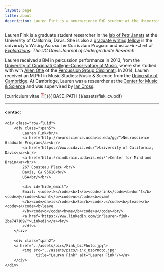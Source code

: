 ```yaml
---
layout: page
title: about
description: Lauren Fink is a neuroscience PhD student at the University of California, Davis.
---
```


Lauren Fink is a graduate student researcher in the [lab of Petr Janata](https://atonal.ucdavis.edu/) at the University of California, Davis. She is also a [graduate writing fellow](http://writing.ucdavis.edu/programs-services/writing-across-curriculum/graduate-students-and-postdoctoral) in the university's Writing Across the Curriculum Program and editor-in-chief of *[Explorations](http://explorations.ucdavis.edu/): The UC Davis Journal of Undergraduate Research.*


Lauren received a BM in percussion performance in 2013, from the [University of Cincinnati College&ndash;Conservatory of Music](https://ccm.uc.edu/), where she studied with with [Allen Otte](https://ccm.uc.edu/about/directory.html?eid=otteac&thecomp=uceprof_0) of the [Percussion Group Cincinnati](http://www.pgcinfo.com/PGC.html). In 2014, Lauren received an M.Phil in Music Studies: Music & Science from the [University of Cambridge](https://www.cam.ac.uk/). At Cambridge, Lauren was a researcher at the [Center for Music & Science](http://cms.mus.cam.ac.uk/) and was supervised by [Ian Cross](http://www.mus.cam.ac.uk/directory/ian-cross).


[curriculum vitae ![CV as pdf](icons16/pdf-icon.png)]({{ BASE_PATH }}/assets/fink_cv.pdf) 


---

<div class="container">
<h4><a name="contact"></a>contact</h4>

    <div class="row-fluid">
        <div class="span5">
            Lauren Fink<br/>
            <a href="http://neuroscience.ucdavis.edu/gg/">Neuroscience Graduate Program</a><br/>
            <a href="https://www.ucdavis.edu/">University of California, Davis</a><br/>
            <a href="http://mindbrain.ucdavis.edu/">Center for Mind and Brain</a><br/>
            267 Cousteau Place <br/>
            Davis, CA 95618<br/>
            USA<br/><br/>

            <div id="hide_email">
            Email: <code>lk</code><b>I</b><code>fink</code><b>don't</b><code>@</code><b>want</b><code>uc</code><b>spam!
            </b><code>davis</code><b>So</b><code>.</code><b>please</b><code>e</code><b>leave
            </b><code>d</code><b>me</b><code>u</code><br/>
            <a href="https://www.linkedin.com/in/lauren-fink-2ba747109/">LinkedIn</a><br/>
            </div>
        </div>

        <div class="span2">
        <a href="../assets/pics/Fink_bioPhoto.jpg">
            <img src="../assets/pics/Fink_bioPhoto.jpg"
                  title="Lauren Fink" alt="Lauren Fink"/></a>
        </div>
    </div>
</div>
